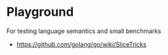 # Playground

For testing language semantics and small benchmarks

- https://github.com/golang/go/wiki/SliceTricks